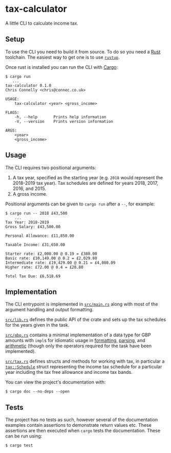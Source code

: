 # tax-calculator

A little CLI to calculate income tax.

[clap]: https://clap.rs/

## Setup

To use the CLI you need to build it from source. To do so you need a [Rust] toolchain. The easiest
way to get one is to use [`rustup`].

Once rust is installed you can run the CLI with [Cargo]:

```
$ cargo run
   ...
tax-calculator 0.1.0
Chris Connelly <chris@connec.co.uk>

USAGE:
    tax-calculator <year> <gross_income>

FLAGS:
    -h, --help       Prints help information
    -V, --version    Prints version information

ARGS:
    <year>
    <gross_income>
```

[Rust]: https://www.rust-lang.org/
[`rustup`]: https://rustup.rs
[Cargo]: https://doc.rust-lang.org/cargo/

## Usage

The CLI requires two positional arguments:

1. A tax year, specified as the starting year (e.g. `2018` would represent the 2018-2019 tax year).
   Tax schedules are defined for years 2018, 2017, 2016, and 2015.
2. A gross income.

Positional arguments can be given to `cargo run` after a `--`, for example:

```
$ cargo run -- 2018 £43,500
    ...
Tax Year: 2018-2019
Gross Salary: £43,500.00

Personal Allowance: £11,850.00

Taxable Income: £31,650.00

Starter rate: £2,000.00 @ 0.19 = £380.00
Basic rate: £10,149.00 @ 0.2 = £2,029.80
Intermediate rate: £19,429.00 @ 0.21 = £4,080.09
Higher rate: £72.00 @ 0.4 = £28.80

Total Tax Due: £6,518.69
```

## Implementation

The CLI entrypoint is implemented in [`src/main.rs`] along with most of the argument handling and
output formatting.

[`src/lib.rs`] defines the public API of the crate and sets up the tax schedules for the years given
in the task.

[`src/gbp.rs`] contains a minimal implementation of a data type for GBP amounts with `impl`s for
idiomatic usage in [formatting], [parsing], and [arithmetic] \(though only the operators required
for the task have been implemented).

[`src/tax.rs`] defines structs and methods for working with tax, in particular a [`tax::Schedule`]
struct representing the income tax schedule for a particular year including the tax free allowance
and income tax bands.

You can view the project's documentation with:

```
$ cargo doc --no-deps --open
```

[`src/main.rs`]: src/main.rs
[`src/lib.rs`]: src/lib.rs
[`src/gbp.rs`]: src/gbp.rs
[formatting]: src/gbp.rs#L60
[parsing]: src/gbp.rs#L80
[arithmetic]: src/gbp.rs#L124
[`src/tax.rs`]: src/tax.rs
[`tax::Schedule`]: src/tax.rs#L137

## Tests

The project has no tests as such, however several of the documentation examples contain assertions
to demonstrate return values etc. These assertions are then executed when `cargo` tests the
documentation. These can be run using:

```
$ cargo test
```
